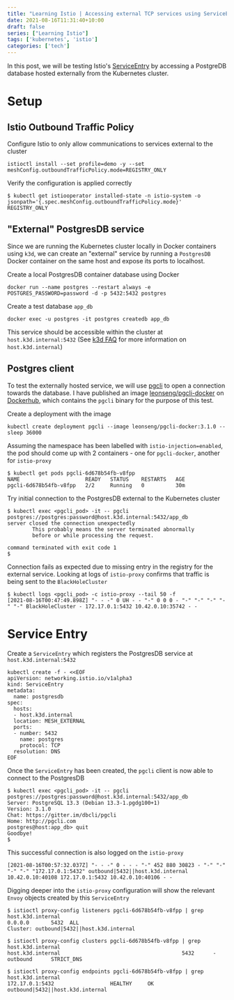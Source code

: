 ```yaml
---
title: "Learning Istio | Accessing external TCP services using ServiceEntry"
date: 2021-08-16T11:31:40+10:00
draft: false
series: ["Learning Istio"]
tags: ['kubernetes', 'istio']
categories: ['tech']
---
```


In this post, we will be testing Istio's [ServiceEntry](https://istio.io/latest/docs/reference/config/networking/service-entry/) by accessing a PostgreDB database hosted externally from the Kubernetes cluster.

# Setup

## Istio Outbound Traffic Policy

Configure Istio to only allow communications to services external to the cluster
```
istioctl install --set profile=demo -y --set meshConfig.outboundTrafficPolicy.mode=REGISTRY_ONLY
```

Verify the configuration is applied correctly
```
$ kubectl get istiooperator installed-state -n istio-system -o jsonpath='{.spec.meshConfig.outboundTrafficPolicy.mode}'
REGISTRY_ONLY
```

## "External" PostgresDB service

Since we are running the Kubernetes cluster locally in Docker containers using `k3d`, we can create an "external" service by running a `PostgresDB` Docker container on the same host and expose its ports to localhost.

Create a local PostgresDB container database using Docker
```
docker run --name postgres --restart always -e POSTGRES_PASSWORD=password -d -p 5432:5432 postgres
```

Create a test database `app_db`
```
docker exec -u postgres -it postgres createdb app_db
```

This service should be accessible within the cluster at `host.k3d.internal:5432` (See [k3d FAQ](https://k3d.io/faq/faq/#how-to-access-services-like-a-database-running-on-my-docker-host-machine) for more information on `host.k3d.internal`)

## Postgres client

To test the externally hosted service, we will use [pgcli](https://www.pgcli.com/) to open a connection towards the database. I have published an image [leonseng/pgcli-docker](https://hub.docker.com/r/leonseng/pgcli-docker) on [Dockerhub](https://hub.docker.com/), which contains the `pgcli` binary for the purpose of this test.

Create a deployment with the image
```
kubectl create deployment pgcli --image leonseng/pgcli-docker:3.1.0 -- sleep 36000
```

Assuming the namespace has been labelled with `istio-injection=enabled`, the pod should come up with 2 containers - one for `pgcli-docker`, another for `istio-proxy`
```
$ kubectl get pods pgcli-6d678b54fb-v8fpp
NAME                     READY   STATUS    RESTARTS   AGE
pgcli-6d678b54fb-v8fpp   2/2     Running   0          30m
```

Try initial connection to the PostgresDB external to the Kubernetes cluster
```
$ kubectl exec <pgcli_pod> -it -- pgcli postgres://postgres:password@host.k3d.internal:5432/app_db
server closed the connection unexpectedly
        This probably means the server terminated abnormally
        before or while processing the request.

command terminated with exit code 1
$
```

Connection fails as expected due to missing entry in the registry for the external service. Looking at logs of `istio-proxy` confirms that traffic is being sent to the `BlackHoleCluster`
```
$ kubectl logs <pgcli_pod> -c istio-proxy --tail 50 -f
[2021-08-16T00:47:49.898Z] "- - -" 0 UH - - "-" 0 0 0 - "-" "-" "-" "-" "-" BlackHoleCluster - 172.17.0.1:5432 10.42.0.10:35742 - -
```

# Service Entry

Create a `ServiceEntry` which registers the PostgresDB service at `host.k3d.internal:5432`

```
kubectl create -f - <<EOF
apiVersion: networking.istio.io/v1alpha3
kind: ServiceEntry
metadata:
  name: postgresdb
spec:
  hosts:
  - host.k3d.internal
  location: MESH_EXTERNAL
  ports:
  - number: 5432
    name: postgres
    protocol: TCP
  resolution: DNS
EOF

```

Once the `ServiceEntry` has been created, the `pgcli` client is now able to connect to the PostgresDB
```
$ kubectl exec <pgcli_pod> -it -- pgcli postgres://postgres:password@host.k3d.internal:5432/app_db
Server: PostgreSQL 13.3 (Debian 13.3-1.pgdg100+1)
Version: 3.1.0
Chat: https://gitter.im/dbcli/pgcli
Home: http://pgcli.com
postgres@host:app_db> quit
Goodbye!
$
```

This successful connection is also logged on the `istio-proxy`
```
[2021-08-16T00:57:32.037Z] "- - -" 0 - - - "-" 452 880 30823 - "-" "-" "-" "-" "172.17.0.1:5432" outbound|5432||host.k3d.internal 10.42.0.10:40108 172.17.0.1:5432 10.42.0.10:40106 - -
```

Digging deeper into the `istio-proxy` configuration will show the relevant `Envoy` objects created by this `ServiceEntry`

```
$ istioctl proxy-config listeners pgcli-6d678b54fb-v8fpp | grep host.k3d.internal
0.0.0.0       5432  ALL                                                                      Cluster: outbound|5432||host.k3d.internal

$ istioctl proxy-config clusters pgcli-6d678b54fb-v8fpp | grep host.k3d.internal
host.k3d.internal                                       5432      -          outbound      STRICT_DNS

$ istioctl proxy-config endpoints pgcli-6d678b54fb-v8fpp | grep host.k3d.internal
172.17.0.1:5432                  HEALTHY     OK                outbound|5432||host.k3d.internal
```
